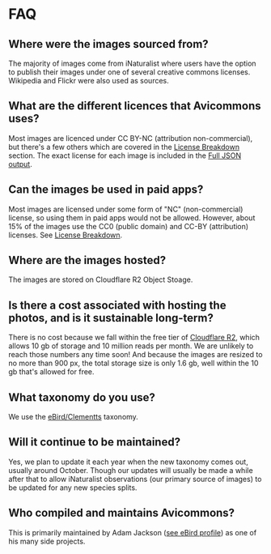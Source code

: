 # FAQ

## Where were the images sourced from?

The majority of images come from iNaturalist where users have the option to publish their images under one of several creative commons licenses. Wikipedia and Flickr were also used as sources.

## What are the different licences that Avicommons uses?

Most images are licenced under CC BY-NC (attribution non-commercial), but there's a few others which are covered in the [License Breakdown](https://github.com/rawcomposition/avicommons/tree/main?tab=readme-ov-file#1-full-version) section. The exact license for each image is included in the [Full JSON output](https://github.com/rawcomposition/avicommons/tree/main?tab=readme-ov-file#1-full-version).

## Can the images be used in paid apps?

Most images are licensed under some form of "NC" (non-commercial) license, so using them in paid apps would not be allowed. However, about 15% of the images use the CC0 (public domain) and CC-BY (attribution) licenses. See [License Breakdown](https://github.com/rawcomposition/avicommons/tree/main?tab=readme-ov-file#1-full-version).

## Where are the images hosted?

The images are stored on Cloudflare R2 Object Stoage.

## Is there a cost associated with hosting the photos, and is it sustainable long-term?

There is no cost because we fall within the free tier of [Cloudflare R2](https://developers.cloudflare.com/r2/pricing/#free-tier), which allows 10 gb of storage and 10 million reads per month. We are unlikely to reach those numbers any time soon! And because the images are resized to no more than 900 px, the total storage size is only 1.6 gb, well within the 10 gb that's allowed for free.

## What taxonomy do you use?

We use the [eBird/Clementts](https://www.birds.cornell.edu/clementschecklist/introduction/updateindex/october-2024/2024-citation-checklist-downloads) taxonomy.

## Will it continue to be maintained?

Yes, we plan to update it each year when the new taxonomy comes out, usually around October. Though our updates will usually be made a while after that to allow iNaturalist observations (our primary source of images) to be updated for any new species splits.

## Who compiled and maintains Avicommons?

This is primarily maintained by Adam Jackson ([see eBird profile](https://ebird.org/profile/NzMwMzI1/world)) as one of his many side projects.
